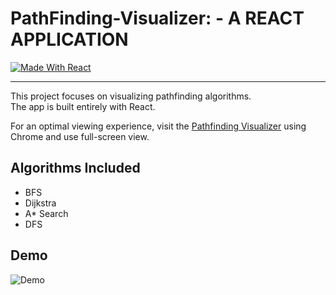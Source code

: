 # PathFinding-Visualizer: - A REACT APPLICATION
 [![Made With React](https://img.shields.io/badge/made%20with-react-61DAFB)](https://img.shields.io/badge/npm-6.13.7-blueviolet) 

---------------
This project focuses on visualizing pathfinding algorithms.    
The app is built entirely with React.  

For an optimal viewing experience, visit the [Pathfinding Visualizer](https://urnot-meng.github.io/pathfinding-visualizer/) using Chrome and use full-screen view.



## Algorithms Included

- BFS
- Dijkstra
- A* Search
- DFS

## Demo 

![Demo](src/PathfindingVisualizer/instruct.gif)

